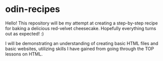 # odin-recipes
Hello! This repository will be my attempt at creating a step-by-step recipe for baking a delicious red-velvet cheesecake. Hopefully everything turns out as expected! :)

I will be demonstrating an understanding of creating basic HTML files and basic websites, utilizing skills I have gained from going through the TOP lessons on HTML.